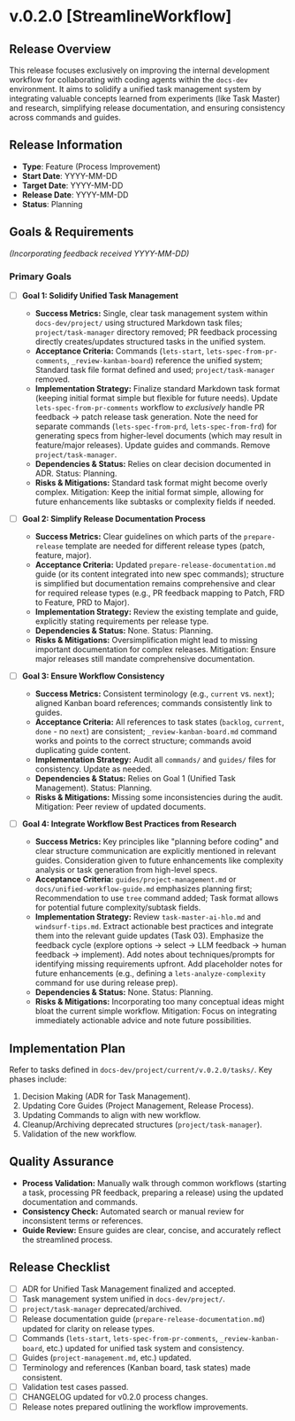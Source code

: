 # v.0.2.0 [StreamlineWorkflow]

## Release Overview
This release focuses exclusively on improving the internal development workflow for collaborating with coding agents within the `docs-dev` environment. It aims to solidify a unified task management system by integrating valuable concepts learned from experiments (like Task Master) and research, simplifying release documentation, and ensuring consistency across commands and guides.

## Release Information
- **Type**: Feature (Process Improvement)
- **Start Date**: YYYY-MM-DD
- **Target Date**: YYYY-MM-DD
- **Release Date**: YYYY-MM-DD
- **Status**: Planning

## Goals &amp; Requirements

*(Incorporating feedback received YYYY-MM-DD)*
### Primary Goals
- [ ] **Goal 1: Solidify Unified Task Management**
  - **Success Metrics:** Single, clear task management system within `docs-dev/project/` using structured Markdown task files; `project/task-manager` directory removed; PR feedback processing directly creates/updates structured tasks in the unified system.
  - **Acceptance Criteria:** Commands (`lets-start`, `lets-spec-from-pr-comments`, `_review-kanban-board`) reference the unified system; Standard task file format defined and used; `project/task-manager` removed.
  - **Implementation Strategy:** Finalize standard Markdown task format (keeping initial format simple but flexible for future needs). Update `lets-spec-from-pr-comments` workflow to *exclusively* handle PR feedback -> patch release task generation. Note the need for separate commands (`lets-spec-from-prd`, `lets-spec-from-frd`) for generating specs from higher-level documents (which may result in feature/major releases). Update guides and commands. Remove `project/task-manager`.
  - **Dependencies &amp; Status:** Relies on clear decision documented in ADR. Status: Planning.
  - **Risks &amp; Mitigations:** Standard task format might become overly complex. Mitigation: Keep the initial format simple, allowing for future enhancements like subtasks or complexity fields if needed.

- [ ] **Goal 2: Simplify Release Documentation Process**
  - **Success Metrics:** Clear guidelines on which parts of the `prepare-release` template are needed for different release types (patch, feature, major).
  - **Acceptance Criteria:** Updated `prepare-release-documentation.md` guide (or its content integrated into new spec commands); structure is simplified but documentation remains comprehensive and clear for required release types (e.g., PR feedback mapping to Patch, FRD to Feature, PRD to Major).
  - **Implementation Strategy:** Review the existing template and guide, explicitly stating requirements per release type.
  - **Dependencies &amp; Status:** None. Status: Planning.
  - **Risks &amp; Mitigations:** Oversimplification might lead to missing important documentation for complex releases. Mitigation: Ensure major releases still mandate comprehensive documentation.

- [ ] **Goal 3: Ensure Workflow Consistency**
  - **Success Metrics:** Consistent terminology (e.g., `current` vs. `next`); aligned Kanban board references; commands consistently link to guides.
  - **Acceptance Criteria:** All references to task states (`backlog`, `current`, `done` - no `next`) are consistent; `_review-kanban-board.md` command works and points to the correct structure; commands avoid duplicating guide content.
  - **Implementation Strategy:** Audit all `commands/` and `guides/` files for consistency. Update as needed.
  - **Dependencies &amp; Status:** Relies on Goal 1 (Unified Task Management). Status: Planning.
  - **Risks &amp; Mitigations:** Missing some inconsistencies during the audit. Mitigation: Peer review of updated documents.
- [ ] **Goal 4: Integrate Workflow Best Practices from Research**
  - **Success Metrics:** Key principles like "planning before coding" and clear structure communication are explicitly mentioned in relevant guides. Consideration given to future enhancements like complexity analysis or task generation from high-level specs.
  - **Acceptance Criteria:** `guides/project-management.md` or `docs/unified-workflow-guide.md` emphasizes planning first; Recommendation to use `tree` command added; Task format allows for potential future complexity/subtask fields.
  - **Implementation Strategy:** Review `task-master-ai-hlo.md` and `windsurf-tips.md`. Extract actionable best practices and integrate them into the relevant guide updates (Task 03). Emphasize the feedback cycle (explore options -> select -> LLM feedback -> human feedback -> implement). Add notes about techniques/prompts for identifying missing requirements upfront. Add placeholder notes for future enhancements (e.g., defining a `lets-analyze-complexity` command for use during release prep).
  - **Dependencies &amp; Status:** None. Status: Planning.
  - **Risks &amp; Mitigations:** Incorporating too many conceptual ideas might bloat the current simple workflow. Mitigation: Focus on integrating immediately actionable advice and note future possibilities.

## Implementation Plan
Refer to tasks defined in `docs-dev/project/current/v.0.2.0/tasks/`. Key phases include:
1.  Decision Making (ADR for Task Management).
2.  Updating Core Guides (Project Management, Release Process).
3.  Updating Commands to align with new workflow.
4.  Cleanup/Archiving deprecated structures (`project/task-manager`).
5.  Validation of the new workflow.

## Quality Assurance
- **Process Validation:** Manually walk through common workflows (starting a task, processing PR feedback, preparing a release) using the updated documentation and commands.
- **Consistency Check:** Automated search or manual review for inconsistent terms or references.
- **Guide Review:** Ensure guides are clear, concise, and accurately reflect the streamlined process.

## Release Checklist
- [ ] ADR for Unified Task Management finalized and accepted.
- [ ] Task management system unified in `docs-dev/project/`.
- [ ] `project/task-manager` deprecated/archived.
- [ ] Release documentation guide (`prepare-release-documentation.md`) updated for clarity on release types.
- [ ] Commands (`lets-start`, `lets-spec-from-pr-comments`, `_review-kanban-board`, etc.) updated for unified task system and consistency.
- [ ] Guides (`project-management.md`, etc.) updated.
- [ ] Terminology and references (Kanban board, task states) made consistent.
- [ ] Validation test cases passed.
- [ ] CHANGELOG updated for v0.2.0 process changes.
- [ ] Release notes prepared outlining the workflow improvements.
